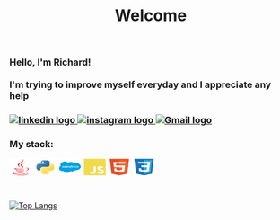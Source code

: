 <header>
  <h1> Welcome </h1>
</header>

<div> 
  <h3> Hello, I'm Richard! <br><br> I'm trying to improve myself everyday and I appreciate any help<h3>
    
<nav>
  <a href="https://www.linkedin.com/in/richardlucascm/" target="_blank">
    <img src="https://camo.githubusercontent.com/c00f87aeebbec37f3ee0857cc4c20b21fefde8a96caf4744383ebfe44a47fe3f/68747470733a2f2f696d672e736869656c64732e696f2f62616467652f2d4c696e6b6564496e2d2532333030373742353f7374796c653d666f722d7468652d6261646765266c6f676f3d6c696e6b6564696e266c6f676f436f6c6f723d7768697465" alt="linkedin logo">
  </a>
  <a href="https://www.instagram.com/rick_greymane/" 
     target="_blank">
    <img
         src="https://camo.githubusercontent.com/acaa286597b43c96dc02b69b90de15a65c52063e31835b763a061cc815f64bac/68747470733a2f2f696d672e736869656c64732e696f2f62616467652f2d496e7374616772616d2d2532334534343035463f7374796c653d666f722d7468652d6261646765266c6f676f3d696e7374616772616d266c6f676f436f6c6f723d7768697465" 
       alt="instagram logo">
  </a>
  <a href="mailto:richardlcmoreira@gmail.com"  target="_blank">
    <img 
         src="https://camo.githubusercontent.com/927d6b3961fa048ff7303daf291cb5869dfa25018997cf8c1373c2f6a85b1458/68747470733a2f2f696d672e736869656c64732e696f2f62616467652f2d476d61696c2d2532333333333f7374796c653d666f722d7468652d6261646765266c6f676f3d676d61696c266c6f676f436f6c6f723d7768697465" 
         alt="Gmail logo">
  </a>
</nav>
    
<h3> My stack:</h3>
<div dir="auto">
        <a target="_blank" rel="noopener noreferrer nofollow" href="https://raw.githubusercontent.com/devicons/devicon/2ae2a900d2f041da66e950e4d48052658d850630/icons/java/java-plain.svg"><img align="center" alt="java-Csharp" height="30" width="40" src="https://raw.githubusercontent.com/devicons/devicon/2ae2a900d2f041da66e950e4d48052658d850630/icons/java/java-plain.svg" style="max-width: 100%;"></a>
        <a target="_blank" rel="noopener noreferrer nofollow" href="https://raw.githubusercontent.com/devicons/devicon/master/icons/python/python-original.svg"><img align="center" alt="joao-Python" height="30" width="40" src="https://raw.githubusercontent.com/devicons/devicon/master/icons/python/python-original.svg" style="max-width: 100%;"></a>
        <a target="_blank" rel="noopener noreferrer nofollow" href="https://raw.githubusercontent.com/devicons/devicon/2ae2a900d2f041da66e950e4d48052658d850630/icons/salesforce/salesforce-original.svg"><img align="center" alt="salesforce" height="30" width="40" src="https://raw.githubusercontent.com/devicons/devicon/2ae2a900d2f041da66e950e4d48052658d850630/icons/salesforce/salesforce-original.svg" style="max-width: 100%;"></a>
        <a target="_blank" rel="noopener noreferrer nofollow" href="https://raw.githubusercontent.com/devicons/devicon/master/icons/javascript/javascript-plain.svg"><img align="center" alt="joao-Js" height="30" width="40" src="https://raw.githubusercontent.com/devicons/devicon/master/icons/javascript/javascript-plain.svg" style="max-width: 100%;"></a>
        <a target="_blank" rel="noopener noreferrer nofollow" href="https://raw.githubusercontent.com/devicons/devicon/master/icons/html5/html5-original.svg"><img align="center" alt="joao-HTML" height="30" width="40" src="https://raw.githubusercontent.com/devicons/devicon/master/icons/html5/html5-original.svg" style="max-width: 100%;"></a>
        <a target="_blank" rel="noopener noreferrer nofollow" href="https://raw.githubusercontent.com/devicons/devicon/master/icons/css3/css3-original.svg"><img align="center" alt="joao-CSS" height="30" width="40" src="https://raw.githubusercontent.com/devicons/devicon/master/icons/css3/css3-original.svg" style="max-width: 100%;"></a>
      </div>
    
<ol>
  <il></il>
  <il></il>
  <il></il>
  <il></il>
  <il></il>
</ol>
    
</div>
    

  
<br>

[![Top Langs](https://github-readme-stats.vercel.app/api/top-langs/?username=kyori-kyo&layout=compact)](https://github.com/anuraghazra/github-readme-stats)
